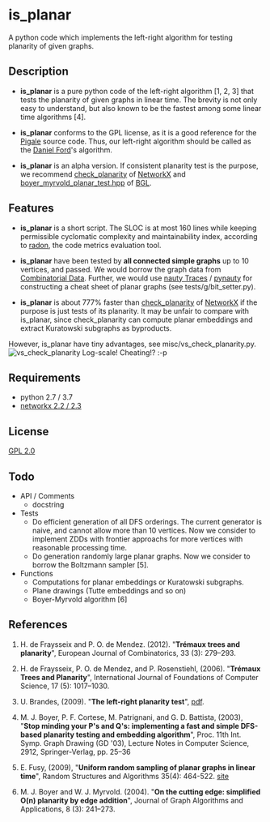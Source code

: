 is_planar
====

A python code which implements the left-right algorithm for testing planarity
of given graphs.

## Description
- **is_planar**  is a pure python code of the left-right algorithm [1, 2, 3]
that tests the planarity of given graphs in linear time.
The brevity is not only easy to understand,
but also known to be the fastest among some linear time algorithms [4].

- **is_planar** conforms to the GPL license, as it is a good reference for the 
[Pigale](http://pigale.sourceforge.net) source code.
Thus, our left-right algorithm should be called as the
[Daniel Ford](https://www.researchgate.net/profile/Daniel_Ford6)'s algorithm.

- **is_planar** is an alpha version.
If consistent planarity test is the purpose, we recommend
[check_planarity](https://networkx.github.io/documentation/stable/reference/algorithms/generated/networkx.algorithms.planarity.check_planarity.html) of
[NetworkX](https://networkx.github.io) and
[boyer_myrvold_planar_test.hpp](https://www.boost.org/doc/libs/1_37_0/boost/graph/boyer_myrvold_planar_test.hpp) of
[BGL](https://www.boost.org/doc/libs/1_37_0/libs/graph/doc/planar_graphs.html).


## Features
- **is_planar** is a short script.
The SLOC is at most 160 lines while keeping permissible cyclomatic complexity
and maintainability index,
according to [radon](https://radon.readthedocs.io/en/latest/),
the code metrics evaluation tool.

- **is_planar** have been tested by **all connected simple graphs** up to
10 vertices, and passed.
We would borrow the graph data from
[Combinatorial Data](https://users.cecs.anu.edu.au/~bdm/data/graphs.html).
Further, we would use [nauty Traces](http://pallini.di.uniroma1.it) / 
[pynauty](https://web.cs.dal.ca/~peter/software/pynauty/html/)
for constructing a cheat sheet of planar graphs (see tests/g/bit_setter.py).

- **is_planar** is about 777% faster than [check_planarity](https://networkx.github.io/documentation/stable/reference/algorithms/generated/networkx.algorithms.planarity.check_planarity.html) of [NetworkX](https://networkx.github.io)
if the purpose is just tests of its planarity.
It may be unfair to compare with is_planar,
since check_planarity can compute planar embeddings and extract Kuratowski
subgraphs as byproducts.

However, is_planar have tiny advantages, see misc/vs_check_planarity.py.
![vs_check_planarity](https://github.com/satemochi/is_planar/blob/master/misc/vs_check_planarity_1.png "logging on April 22nd, 2019.")
Log-scale! Cheating!? :-p

## Requirements
- python 2.7 / 3.7
- [networkx 2.2 / 2.3](https://networkx.github.io)

## License
[GPL 2.0](https://github.com/satemochi/is_planar/blob/master/LICENSE)

## Todo
- API / Comments
    - docstring
- Tests
    - Do efficient generation of all DFS orderings. The current generator is
      naive, and cannot allow more than 10 vertices. Now we consider to
      implement ZDDs with frontier approachs for more vertices with reasonable
      processing time.
    - Do generation randomly large planar graphs. Now we consider to borrow
      the Boltzmann sampler [5].
- Functions
    - Computations for planar embeddings or Kuratowski subgraphs.
    - Plane drawings (Tutte embeddings and so on)
    - Boyer-Myrvold algorithm [6]

## References
1. H. de Fraysseix and P. O. de Mendez. (2012). "**Trémaux trees and planarity**", European Journal of Combinatorics, 33 (3): 279–293.

1. H. de Fraysseix, P. O. de Mendez, and P. Rosenstiehl, (2006). "**Trémaux Trees and Planarity**", International Journal of Foundations of Computer Science, 17 (5): 1017–1030.

1. U. Brandes, (2009). "**The left-right planarity test**", [pdf](http://www.inf.uni-konstanz.de/algo/publications/b-lrpt-sub.pdf).

1. M. J. Boyer, P. F. Cortese, M. Patrignani, and G. D. Battista, (2003), "**Stop minding your P's and Q's: implementing a fast and simple DFS-based planarity testing and embedding algorithm**", Proc. 11th Int. Symp. Graph Drawing (GD '03), Lecture Notes in Computer Science, 2912, Springer-Verlag, pp. 25–36

1. E. Fusy, (2009), "**Uniform random sampling of planar graphs in linear time**", Random Structures and Algorithms 35(4): 464-522. [site](http://www.lix.polytechnique.fr/Labo/Eric.Fusy/)

1. M. J. Boyer and  W. J. Myrvold. (2004). "**On the cutting edge: simplified O(n) planarity by edge addition**", Journal of Graph Algorithms and Applications, 8 (3): 241–273.
